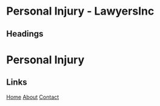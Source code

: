# Personal Injury - LawyersInc

## Headings
# Personal Injury

## Links
[Home](index.html)
[About](about.html)
[Contact](#contact)

